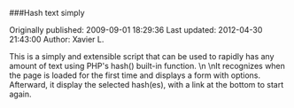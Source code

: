 ###Hash text simply

Originally published: 2009-09-01 18:29:36
Last updated: 2012-04-30 21:43:00
Author: Xavier L.

This is a simply and extensible script that can be used to rapidly has any amount of text using PHP's hash() built-in function.\n\nIt recognizes when the page is loaded for the first time and displays a form with options. Afterward, it display the selected hash(es), with a link at the bottom to start again.